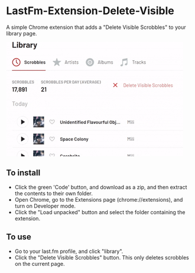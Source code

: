 # LastFm-Extension-Delete-Visible
A simple Chrome extension that adds a "Delete Visible Scrobbles" to your library page.

![Delete Scrobbles Button](demo.gif)

## To install
- Click the green 'Code' button, and download as a zip, and then extract the contents to their own folder.
- Open Chrome, go to the Extensions page (chrome://extensions), and turn on Developer mode.
- Click the "Load unpacked" button and select the folder containing the extension.

## To use
- Go to your last.fm profile, and click "library".
- Click the "Delete Visible Scrobbles" button. This only deletes scrobbles on the current page.